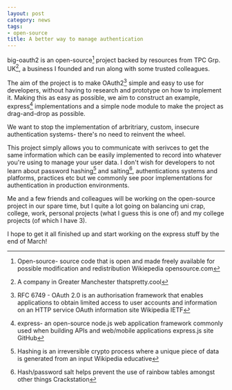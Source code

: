```yaml
---
layout: post
category: news
tags:
- open-source
title: A better way to manage authentication
---
```

big-oauth2 is an open-source[^1] project backed by resources from TPC Grp. UK[^2], a business I founded and run along with some trusted colleagues.

The aim of the project is to make OAuth2[^3] simple and easy to use for developers, without having to research and prototype on how to implement it.
Making this as easy as possible, we aim to construct an example, express[^4] implementations and a simple node module to make the project as drag-and-drop as possible.

We want to stop the implementation of arbritriary, custom, insecure authentication systems- there's no need to reinvent the wheel.

This project simply allows you to communicate with serivces to get the same information which can be easily implemented to record into whatever you're using to manage your user data. I don't wish for developers to not learn about password hashing[^5] and salting[^6], authentications systems and platforms, practices etc but we commonly see poor implementations for authentication in production environments.

Me and a few friends and colleagues will be working on the open-source project in our spare time, but I quite a lot going on balancing uni crap, college, work, personal projects (what I guess this is one of) and my college projects (of which I have 3).

I hope to get it all finished up and start working on the express stuff by the end of March!

[^1]: Open-source- source code that is open and made freely available for possible modification and redistribution Wikiepedia opensource.com

[^2]: A company in Greater Manchester thatspretty.cool

[^3]: RFC 6749 - OAuth 2.0 is an authorisation framework that enables applications to obtain limited access to user accounts and information on an HTTP service OAuth information site Wikipedia IETF

[^4]: express- an open-source node.js web application framework commonly used when building APIs and web/mobile applications express.js site GitHub

[^5]: Hashing is an irreversible crypto process where a unique piece of data is generated from an input Wikipedia educative

[^6]: Hash/password salt helps prevent the use of rainbow tables amongst other things Crackstation
